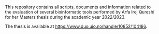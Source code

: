 This repository contains all scripts, documents and information related to the evaluation of several bioinformatic tools performed by Arfa Irej Qureshi for her Masters thesis during the academic year 2022/2023. 

The thesis is available at https://www.duo.uio.no/handle/10852/104186.
